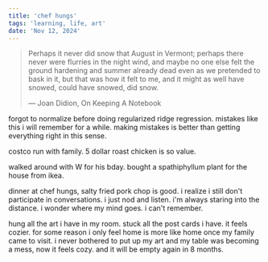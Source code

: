 ```yaml
---
title: 'chef hungs'
tags: 'learning, life, art'
date: 'Nov 12, 2024'
---
```


> Perhaps it never did snow that August in Vermont; perhaps there never were flurries in the night wind, and maybe no one else felt the ground hardening and summer already dead even as we pretended to bask in it, but that was how it felt to me, and it might as well have snowed, could have snowed, did snow.
>
> — Joan Didion, On Keeping A Notebook

forgot to normalize before doing regularized ridge regression. mistakes like this i will remember for a while. making mistakes is better than getting everything right in this sense.

costco run with family. 5 dollar roast chicken is so value.

walked around with W for his bday. bought a spathiphyllum plant for the house from ikea.

dinner at chef hungs, salty fried pork chop is good. i realize i still don't participate in conversations. i just nod and listen. i'm always staring into the distance. i wonder where my mind goes. i can't remember.

hung all the art i have in my room. stuck all the post cards i have. it feels cozier. for some reason i only feel home is more like home once my family came to visit. i never bothered to put up my art and my table was becoming a mess, now it feels cozy. and it will be empty again in 8 months.
